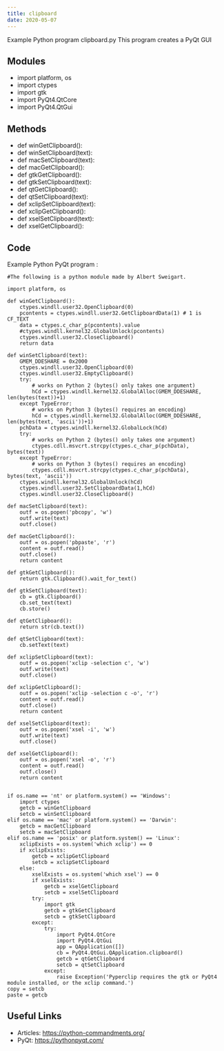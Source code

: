 ```yaml
---
title: clipboard
date: 2020-05-07
---
```

Example Python program clipboard.py
This program creates a PyQt GUI

## Modules

* import platform, os
* import ctypes
* import gtk
* import PyQt4.QtCore
* import PyQt4.QtGui

## Methods

* def winGetClipboard():
* def winSetClipboard(text):
* def macSetClipboard(text):
* def macGetClipboard():
* def gtkGetClipboard():
* def gtkSetClipboard(text):
* def qtGetClipboard():
* def qtSetClipboard(text):
* def xclipSetClipboard(text):
* def xclipGetClipboard():
* def xselSetClipboard(text):
* def xselGetClipboard():

## Code

Example Python PyQt program :

    #The following is a python module made by Albert Sweigart.
    
    import platform, os
    
    def winGetClipboard():
        ctypes.windll.user32.OpenClipboard(0)
        pcontents = ctypes.windll.user32.GetClipboardData(1) # 1 is CF_TEXT
        data = ctypes.c_char_p(pcontents).value
        #ctypes.windll.kernel32.GlobalUnlock(pcontents)
        ctypes.windll.user32.CloseClipboard()
        return data
    
    def winSetClipboard(text):
        GMEM_DDESHARE = 0x2000
        ctypes.windll.user32.OpenClipboard(0)
        ctypes.windll.user32.EmptyClipboard()
        try:
            # works on Python 2 (bytes() only takes one argument)
            hCd = ctypes.windll.kernel32.GlobalAlloc(GMEM_DDESHARE, len(bytes(text))+1)
        except TypeError:
            # works on Python 3 (bytes() requires an encoding)
            hCd = ctypes.windll.kernel32.GlobalAlloc(GMEM_DDESHARE, len(bytes(text, 'ascii'))+1)
        pchData = ctypes.windll.kernel32.GlobalLock(hCd)
        try:
            # works on Python 2 (bytes() only takes one argument)
            ctypes.cdll.msvcrt.strcpy(ctypes.c_char_p(pchData), bytes(text))
        except TypeError:
            # works on Python 3 (bytes() requires an encoding)
            ctypes.cdll.msvcrt.strcpy(ctypes.c_char_p(pchData), bytes(text, 'ascii'))
        ctypes.windll.kernel32.GlobalUnlock(hCd)
        ctypes.windll.user32.SetClipboardData(1,hCd)
        ctypes.windll.user32.CloseClipboard()
    
    def macSetClipboard(text):
        outf = os.popen('pbcopy', 'w')
        outf.write(text)
        outf.close()
    
    def macGetClipboard():
        outf = os.popen('pbpaste', 'r')
        content = outf.read()
        outf.close()
        return content
    
    def gtkGetClipboard():
        return gtk.Clipboard().wait_for_text()
    
    def gtkSetClipboard(text):
        cb = gtk.Clipboard()
        cb.set_text(text)
        cb.store()
    
    def qtGetClipboard():
        return str(cb.text())
    
    def qtSetClipboard(text):
        cb.setText(text)
    
    def xclipSetClipboard(text):
        outf = os.popen('xclip -selection c', 'w')
        outf.write(text)
        outf.close()
    
    def xclipGetClipboard():
        outf = os.popen('xclip -selection c -o', 'r')
        content = outf.read()
        outf.close()
        return content
    
    def xselSetClipboard(text):
        outf = os.popen('xsel -i', 'w')
        outf.write(text)
        outf.close()
    
    def xselGetClipboard():
        outf = os.popen('xsel -o', 'r')
        content = outf.read()
        outf.close()
        return content
    
    
    if os.name == 'nt' or platform.system() == 'Windows':
        import ctypes
        getcb = winGetClipboard
        setcb = winSetClipboard
    elif os.name == 'mac' or platform.system() == 'Darwin':
        getcb = macGetClipboard
        setcb = macSetClipboard
    elif os.name == 'posix' or platform.system() == 'Linux':
        xclipExists = os.system('which xclip') == 0
        if xclipExists:
            getcb = xclipGetClipboard
            setcb = xclipSetClipboard
        else:
            xselExists = os.system('which xsel') == 0
            if xselExists:
                getcb = xselGetClipboard
                setcb = xselSetClipboard
            try: 
                import gtk
                getcb = gtkGetClipboard
                setcb = gtkSetClipboard
            except:
                try:
                    import PyQt4.QtCore
                    import PyQt4.QtGui
                    app = QApplication([])
                    cb = PyQt4.QtGui.QApplication.clipboard()
                    getcb = qtGetClipboard
                    setcb = qtSetClipboard
                except:
                    raise Exception('Pyperclip requires the gtk or PyQt4 module installed, or the xclip command.')
    copy = setcb
    paste = getcb
    
    
    

## Useful Links

- Articles: https://python-commandments.org/
- PyQt: https://pythonpyqt.com/
